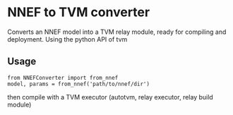 # NNEF to TVM converter

Converts an NNEF model into a TVM relay module, ready for compiling and deployment.
Using the python API of tvm


## Usage

```{python}
from NNEFConverter import from_nnef 
model, params = from_nnef('path/to/nnef/dir')
``` 
then compile with a TVM executor (autotvm, relay executor, relay build module) 

